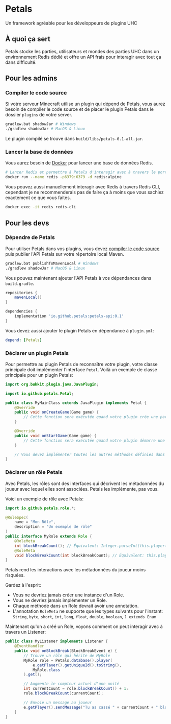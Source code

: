 # Petals

Un framework agréable pour les développeurs de plugins UHC

## À quoi ça sert

Petals stocke les parties, utilisateurs et mondes des parties UHC dans un environnement Redis dédié et offre un API frais pour interagir avec tout ça dans difficulté.

## Pour les admins

### Compiler le code source

Si votre serveur Minecraft utilise un plugin qui dépend de Petals, vous aurez besoin de compiler le code source et de placer le plugin Petals dans le dossier `plugins` de votre server.

```sh
gradlew.bat shadowJar # Windows
./gradlew shadowJar # MacOS & Linux
```

Le plugin compilé se trouve dans `build/libs/petals-0.1-all.jar`.

### Lancer la base de données

Vous aurez besoin de [Docker](https://www.docker.com/) pour lancer une base de données Redis.

```sh
# Lancer Redis et permettre à Petals d'interagir avec à travers le port 6379
docker run --name redis -p6379:6379 -d redis:alpine
```

Vous pouvez aussi manuellement interagir avec Redis à travers Redis CLI, cependant je ne recommenderais pas de faire ça à moins que vous sachiez exactement ce que vous faites.

```sh
docker exec -it redis redis-cli
```

## Pour les devs

### Dépendre de Petals

Pour utiliser Petals dans vos plugins, vous devez [compiler le code source](#compiler-le-code-source) puis publier l'API Petals sur votre répertoire local Maven.

```sh
gradlew.bat publishToMavenLocal # Windows
./gradlew shadowJar # MacOS & Linux
```

Vous pouvez maintenant ajouter l'API Petals à vos dépendances dans `build.gradle`.

```groovy
repositories {
    mavenLocal()
}

dependencies {
    implementation 'io.github.petals:petals-api:0.1'
}
```

Vous devez aussi ajouter le plugin Petals en dépendance à `plugin.yml`:

```yml
depend: [Petals]
```

### Déclarer un plugin Petals

Pour permettre au plugin Petals de reconnaître votre plugin, votre classe principale doit implémenter l'interface `Petal`. Voilà un exemple de classe principale pour un plugin Petals:

```java
import org.bukkit.plugin.java.JavaPlugin;

import io.github.petals.Petal;

public class MyMainClass extends JavaPlugin implements Petal {
    @Override
    public void onCreateGame(Game game) {
        // Cette fonction sera exécutée quand votre plugin crée une partie
    }

    @Override
    public void onStartGame(Game game) {
        // Cette fonction sera exécutée quand votre plugin démarre une partie
    }

    // Vous devez implémenter toutes les autres méthodes définies dans l'interface Petal
}
```

### Déclarer un rôle Petals

Avec Petals, les rôles sont des interfaces qui décrivent les métadonnées du joueur avec lequel elles sont associées. Petals les implémente, pas vous.

Voici un exemple de rôle avec Petals:

```java
import io.github.petals.role.*;

@RoleSpec(
    name = "Mon Rôle",
    description = "Un exemple de rôle"
)
public interface MyRole extends Role {
    @RoleMeta
    int blockBreakCount(); // Équivalent: Integer.parseInt(this.player().meta().getOrDefault("blockBreakCount", "0"))
    @RoleMeta
    void blockBreakCount(int blockBreakCount); // Équivalent: this.player().meta().put("blockBreakCount", String.valueOf(diamondCount))
}
```

Petals rend les interactions avec les métadonnées du joueur moins risquées.

Gardez à l'esprit:

- Vous ne devriez jamais créer une instance d'un Role.
- Vous ne devriez jamais implémenter un Role.
- Chaque méthode dans un Role devrait avoir une annotation.
- L'annotation `RoleMeta` ne supporte que les types suivants pour l'instant: `String`, `byte`, `short`, `int`, `long`, `float`, `double`, `boolean`, `? extends Enum`

Maintenant qu'on a créé un Role, voyons comment on peut interagir avec à travers un Listener:

```java
public class MyListener implements Listener {
    @EventHandler
    public void onBlockBreak(BlockBreakEvent e) {
        // Trouve un rôle qui hérite de MyRole
        MyRole role = Petals.database().player(
            e.getPlayer().getUniqueId().toString(),
            MyRole.class
        ).get();

        // Augmente le compteur actuel d'une unité
        int currentCount = role.blockBreakCount() + 1;
        role.blockBreakCount(currentCount);

        // Envoie un message au joueur
        e.getPlayer().sendMessage("Tu as cassé " + currentCount + " blocs! Bien joué!");
    }
}
```

